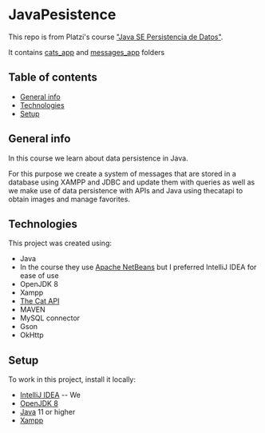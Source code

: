 # JavaPesistence
This repo is from Platzi's course ["Java SE Persistencia de Datos"](https://platzi.com/clases/java-persistencia/).

It contains [cats_app](https://github.com/JesusRivera98/cat_app) and [messages_app]( https://github.com/JesusRivera98/messages_app.git) folders

## Table of contents
* [General info](#general-info)
* [Technologies](#technologies)
* [Setup](#setup)

## General info
In this course we learn about data persistence in Java. 

For this purpose we create a system of messages that are stored in a database using XAMPP and JDBC and update them with queries as well as we make use of data persistence with APIs and Java using thecatapi to obtain images and manage favorites.

## Technologies

This project was created using:
* Java
* In the course they use [Apache NetBeans](https://netbeans.apache.org/download/index.html) but I preferred IntelliJ IDEA for ease of use
* OpenJDK 8
* Xampp
* [The Cat API](https://thecatapi.com/)
* MAVEN
* MySQL connector
* Gson
* OkHttp

## Setup

To work in this project, install it locally:
* [IntelliJ IDEA](https://www.jetbrains.com/es-es/idea/download)
-- We
* [OpenJDK 8](https://adoptopenjdk.net/?variant=openjdk8&jvmVariant=hotspot)
* [Java](https://www.java.com/es/download/manual.jsp) 11 or higher
* [Xampp](https://www.apachefriends.org/download.html)

